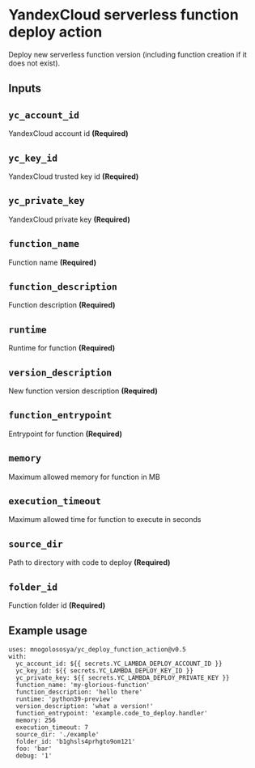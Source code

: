 # YandexCloud serverless function deploy action

Deploy new serverless function version (including function creation if it does not exist).

## Inputs

## `yc_account_id`

YandexCloud account id **(Required)**

## `yc_key_id`

YandexCloud trusted key id **(Required)**

## `yc_private_key`

YandexCloud private key **(Required)**

## `function_name`

Function name **(Required)**

## `function_description`

Function description **(Required)**

## `runtime`

Runtime for function **(Required)**

## `version_description`

New function version description **(Required)**

## `function_entrypoint`

Entrypoint for function **(Required)**

## `memory`

Maximum allowed memory for function in MB

## `execution_timeout`

Maximum allowed time for function to execute in seconds

## `source_dir`

Path to directory with code to deploy **(Required)**

## `folder_id`

Function folder id **(Required)**

## Example usage

```
uses: mnogolososya/yc_deploy_function_action@v0.5
with:
  yc_account_id: ${{ secrets.YC_LAMBDA_DEPLOY_ACCOUNT_ID }}
  yc_key_id: ${{ secrets.YC_LAMBDA_DEPLOY_KEY_ID }}
  yc_private_key: ${{ secrets.YC_LAMBDA_DEPLOY_PRIVATE_KEY }}
  function_name: 'my-glorious-function'
  function_description: 'hello there'
  runtime: 'python39-preview'
  version_description: 'what a version!'
  function_entrypoint: 'example.code_to_deploy.handler'
  memory: 256
  execution_timeout: 7
  source_dir: './example'
  folder_id: 'b1ghsls4prhgto9om121'
  foo: 'bar'
  debug: '1'
```